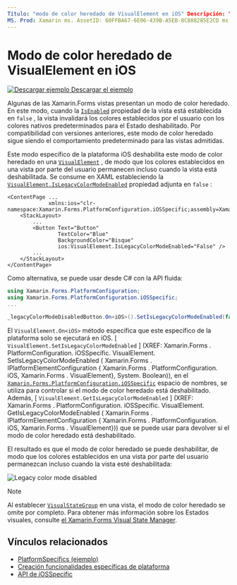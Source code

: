 ```yaml
---
Título: "modo de color heredado de VisualElement en iOS" Descripción: "las características específicas de la plataforma permiten consumir funcionalidad que solo está disponible en una plataforma específica, sin necesidad de implementar representadores o efectos personalizados. En este artículo se explica cómo consumir la plataforma específica de iOS que deshabilita el Xamarin.Forms modo de color heredado ".
MS. Prod: Xamarin ms. AssetID: 60FFBA67-6E06-439B-A5EB-8C808285E2CD ms. Technology: Xamarin-Forms Author: davidbritch ms. Author: dabritch ms. Date: 10/24/2018 no-LOC: [ Xamarin.Forms , Xamarin.Essentials ]
---
```


# <a name="visualelement-legacy-color-mode-on-ios"></a>Modo de color heredado de VisualElement en iOS

[![Descargar ejemplo](~/media/shared/download.png) Descargar el ejemplo](https://docs.microsoft.com/samples/xamarin/xamarin-forms-samples/userinterface-platformspecifics)

Algunas de las Xamarin.Forms vistas presentan un modo de color heredado. En este modo, cuando la [`IsEnabled`](xref:Xamarin.Forms.VisualElement.IsEnabled) propiedad de la vista está establecida en `false` , la vista invalidará los colores establecidos por el usuario con los colores nativos predeterminados para el Estado deshabilitado. Por compatibilidad con versiones anteriores, este modo de color heredado sigue siendo el comportamiento predeterminado para las vistas admitidas.

Este modo específico de la plataforma iOS deshabilita este modo de color heredado en una [`VisualElement`](xref:Xamarin.Forms.VisualElement) , de modo que los colores establecidos en una vista por parte del usuario permanecen incluso cuando la vista está deshabilitada. Se consume en XAML estableciendo la [`VisualElement.IsLegacyColorModeEnabled`](xref:Xamarin.Forms.PlatformConfiguration.iOSSpecific.VisualElement.IsLegacyColorModeEnabledProperty) propiedad adjunta en `false` :

```xaml
<ContentPage ...
             xmlns:ios="clr-namespace:Xamarin.Forms.PlatformConfiguration.iOSSpecific;assembly=Xamarin.Forms.Core">
    <StackLayout>
        ...
        <Button Text="Button"
                TextColor="Blue"
                BackgroundColor="Bisque"
                ios:VisualElement.IsLegacyColorModeEnabled="False" />
        ...
    </StackLayout>
</ContentPage>
```

Como alternativa, se puede usar desde C# con la API fluida:

```csharp
using Xamarin.Forms.PlatformConfiguration;
using Xamarin.Forms.PlatformConfiguration.iOSSpecific;
...

_legacyColorModeDisabledButton.On<iOS>().SetIsLegacyColorModeEnabled(false);
```

El `VisualElement.On<iOS>` método especifica que este específico de la plataforma solo se ejecutará en iOS. [ `VisualElement.SetIsLegacyColorModeEnabled` ] (XREF: Xamarin.Forms . PlatformConfiguration. iOSSpecific. VisualElement. SetIsLegacyColorModeEnabled ( Xamarin.Forms . IPlatformElementConfiguration { Xamarin.Forms . PlatformConfiguration. iOS, Xamarin.Forms . VisualElement}, System. Boolean)), en el [`Xamarin.Forms.PlatformConfiguration.iOSSpecific`](xref:Xamarin.Forms.PlatformConfiguration.iOSSpecific) espacio de nombres, se utiliza para controlar si el modo de color heredado está deshabilitado. Además, [ `VisualElement.GetIsLegacyColorModeEnabled` ] (XREF: Xamarin.Forms . PlatformConfiguration. iOSSpecific. VisualElement. GetIsLegacyColorModeEnabled ( Xamarin.Forms . IPlatformElementConfiguration { Xamarin.Forms . PlatformConfiguration. iOS, Xamarin.Forms . VisualElement})) que se puede usar para devolver si el modo de color heredado está deshabilitado.

El resultado es que el modo de color heredado se puede deshabilitar, de modo que los colores establecidos en una vista por parte del usuario permanezcan incluso cuando la vista esté deshabilitada:

![](legacy-color-mode-images/legacy-color-mode-disabled.png "Legacy color mode disabled")

> [!NOTE]
> Al establecer [`VisualStateGroup`](xref:Xamarin.Forms.VisualStateGroup) en una vista, el modo de color heredado se omite por completo. Para obtener más información sobre los Estados visuales, consulte [el Xamarin.Forms Visual State Manager](~/xamarin-forms/user-interface/visual-state-manager.md).

## <a name="related-links"></a>Vínculos relacionados

- [PlatformSpecifics (ejemplo)](https://docs.microsoft.com/samples/xamarin/xamarin-forms-samples/userinterface-platformspecifics)
- [Creación funcionalidades específicas de plataforma](~/xamarin-forms/platform/platform-specifics/index.md#creating-platform-specifics)
- [API de iOSSpecific](xref:Xamarin.Forms.PlatformConfiguration.iOSSpecific)
